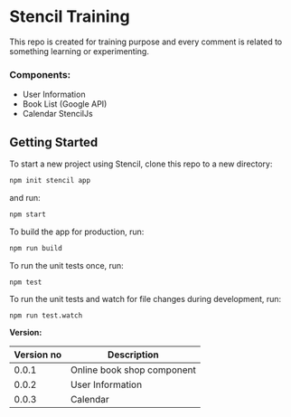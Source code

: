# Stencil Training

This repo is created for training purpose and every comment is related to something learning or experimenting.


### Components:
* User Information
* Book List (Google API)
* Calendar StencilJs

## Getting Started

To start a new project using Stencil, clone this repo to a new directory:

```bash
npm init stencil app
```

and run:

```bash
npm start
```

To build the app for production, run:

```bash
npm run build
```

To run the unit tests once, run:

```
npm test
```

To run the unit tests and watch for file changes during development, run:

```
npm run test.watch
```
**Version:**

| Version no | Description |
| --- | --- |
| 0.0.1 | Online book shop component |
| 0.0.2 | User Information 
| 0.0.3 | Calendar 


